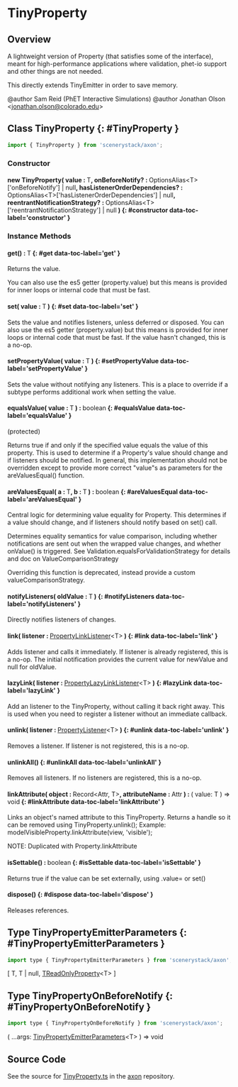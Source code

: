 # TinyProperty

## Overview

A lightweight version of Property (that satisfies some of the interface), meant for high-performance applications
where validation, phet-io support and other things are not needed.

This directly extends TinyEmitter in order to save memory.

@author Sam Reid (PhET Interactive Simulations)
@author Jonathan Olson &lt;jonathan.olson@colorado.edu&gt;

## Class TinyProperty {: #TinyProperty }


```js
import { TinyProperty } from 'scenerystack/axon';
```
### Constructor

#### new TinyProperty( value : <span style="font-weight: 400;">T</span>, onBeforeNotify? : <span style="font-weight: 400;">OptionsAlias&lt;T&gt;['onBeforeNotify'] | <span style="color: hsla(calc(var(--md-hue) + 180deg),80%,40%,1);">null</span></span>, hasListenerOrderDependencies? : <span style="font-weight: 400;">OptionsAlias&lt;T&gt;['hasListenerOrderDependencies'] | <span style="color: hsla(calc(var(--md-hue) + 180deg),80%,40%,1);">null</span></span>, reentrantNotificationStrategy? : <span style="font-weight: 400;">OptionsAlias&lt;T&gt;['reentrantNotificationStrategy'] | <span style="color: hsla(calc(var(--md-hue) + 180deg),80%,40%,1);">null</span></span> ) {: #constructor data-toc-label='constructor' }

### Instance Methods

#### get() : <span style="font-weight: 400;">T</span> {: #get data-toc-label='get' }

Returns the value.

You can also use the es5 getter (property.value) but this means is provided for inner loops
or internal code that must be fast.

#### set( value : <span style="font-weight: 400;">T</span> ) {: #set data-toc-label='set' }

Sets the value and notifies listeners, unless deferred or disposed. You can also use the es5 getter
(property.value) but this means is provided for inner loops or internal code that must be fast. If the value
hasn't changed, this is a no-op.

#### setPropertyValue( value : <span style="font-weight: 400;">T</span> ) {: #setPropertyValue data-toc-label='setPropertyValue' }

Sets the value without notifying any listeners. This is a place to override if a subtype performs additional work
when setting the value.

#### equalsValue( value : <span style="font-weight: 400;">T</span> ) : <span style="font-weight: 400;"><span style="color: hsla(calc(var(--md-hue) + 180deg),80%,40%,1);">boolean</span></span> {: #equalsValue data-toc-label='equalsValue' }

(protected)

Returns true if and only if the specified value equals the value of this property. This is used to determine if
a Property's value should change and if listeners should be notified. In general, this implementation should
not be overridden except to provide more correct "value"s as parameters for the areValuesEqual() function.

#### areValuesEqual( a : <span style="font-weight: 400;">T</span>, b : <span style="font-weight: 400;">T</span> ) : <span style="font-weight: 400;"><span style="color: hsla(calc(var(--md-hue) + 180deg),80%,40%,1);">boolean</span></span> {: #areValuesEqual data-toc-label='areValuesEqual' }

Central logic for determining value equality for Property. This determines if a value should change, and if
listeners should notify based on set() call.

Determines equality semantics for value comparison, including whether notifications are sent out when the
wrapped value changes, and whether onValue() is triggered. See Validation.equalsForValidationStrategy for details
and doc on ValueComparisonStrategy

Overriding this function is deprecated, instead provide a custom valueComparisonStrategy.

#### notifyListeners( oldValue : <span style="font-weight: 400;">T</span> ) {: #notifyListeners data-toc-label='notifyListeners' }

Directly notifies listeners of changes.

#### link( listener : <span style="font-weight: 400;">[PropertyLinkListener](../axon/TReadOnlyProperty.md#PropertyLinkListener)&lt;T&gt;</span> ) {: #link data-toc-label='link' }

Adds listener and calls it immediately. If listener is already registered, this is a no-op. The initial
notification provides the current value for newValue and null for oldValue.

#### lazyLink( listener : <span style="font-weight: 400;">[PropertyLazyLinkListener](../axon/TReadOnlyProperty.md#PropertyLazyLinkListener)&lt;T&gt;</span> ) {: #lazyLink data-toc-label='lazyLink' }

Add an listener to the TinyProperty, without calling it back right away. This is used when you need to register a
listener without an immediate callback.

#### unlink( listener : <span style="font-weight: 400;">[PropertyListener](../axon/TReadOnlyProperty.md#PropertyListener)&lt;T&gt;</span> ) {: #unlink data-toc-label='unlink' }

Removes a listener. If listener is not registered, this is a no-op.

#### unlinkAll() {: #unlinkAll data-toc-label='unlinkAll' }

Removes all listeners. If no listeners are registered, this is a no-op.

#### linkAttribute( object : <span style="font-weight: 400;">Record&lt;Attr, T&gt;</span>, attributeName : <span style="font-weight: 400;">Attr</span> ) : <span style="font-weight: 400;">( value: T ) =&gt; <span style="color: hsla(calc(var(--md-hue) + 180deg),80%,40%,1);">void</span></span> {: #linkAttribute data-toc-label='linkAttribute' }

Links an object's named attribute to this TinyProperty.  Returns a handle so it can be removed using
TinyProperty.unlink();
Example: modelVisibleProperty.linkAttribute(view, 'visible');

NOTE: Duplicated with Property.linkAttribute

#### isSettable() : <span style="font-weight: 400;"><span style="color: hsla(calc(var(--md-hue) + 180deg),80%,40%,1);">boolean</span></span> {: #isSettable data-toc-label='isSettable' }

Returns true if the value can be set externally, using .value= or set()

#### dispose() {: #dispose data-toc-label='dispose' }

Releases references.



## Type TinyPropertyEmitterParameters {: #TinyPropertyEmitterParameters }


```js
import type { TinyPropertyEmitterParameters } from 'scenerystack/axon';
```


[ T, T | <span style="color: hsla(calc(var(--md-hue) + 180deg),80%,40%,1);">null</span>, [TReadOnlyProperty](../axon/TReadOnlyProperty.md)&lt;T&gt; ]



## Type TinyPropertyOnBeforeNotify {: #TinyPropertyOnBeforeNotify }


```js
import type { TinyPropertyOnBeforeNotify } from 'scenerystack/axon';
```


( ...args: [TinyPropertyEmitterParameters](../axon/TinyProperty.md#TinyPropertyEmitterParameters)&lt;T&gt; ) =&gt; <span style="color: hsla(calc(var(--md-hue) + 180deg),80%,40%,1);">void</span>



## Source Code

See the source for [TinyProperty.ts](https://github.com/phetsims/axon/blob/main/js/TinyProperty.ts) in the [axon](https://github.com/phetsims/axon) repository.
